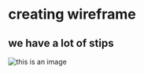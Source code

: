 # creating wireframe 
## we have a lot of stips 

![this is an image](https://myoctocat.com/assets/images/base-octocat.svg)
